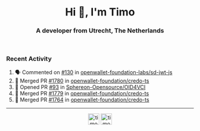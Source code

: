 <h1 align="center">Hi 👋, I'm Timo</h1>
<h3 align="center">A developer from Utrecht, The Netherlands</h3>
<br/>
<!-- https://github.com/rahuldkjain/github-profile-readme-generator --!>

<!--  <p align="left"><img src="https://github-readme-stats.vercel.app/api?username=timoglastra&show_icons=true&count_private=true&" alt="timoglastra" /></p> --!>

<!--
Github language stats
<p align="left"><img src="https://github-readme-stats.vercel.app/api/top-langs/?username=timoglastra&layout=compact" alt="timoglastra" /><p>
-->

<!-- Codestats language stats -->
<!-- <p align="left"><img src="https://codestats-readme.vercel.app/api/top-langs/?username=timoglastra&layout=compact&language_count=12" alt="timoglastra" /><p>    --!>
  
<h3>Recent Activity</h3>

<!--START_SECTION:activity-->
1. 🗣 Commented on [#130](https://github.com/openwallet-foundation-labs/sd-jwt-js/pull/130#issuecomment-1975901570) in [openwallet-foundation-labs/sd-jwt-js](https://github.com/openwallet-foundation-labs/sd-jwt-js)
2. 🎉 Merged PR [#1780](https://github.com/openwallet-foundation/credo-ts/pull/1780) in [openwallet-foundation/credo-ts](https://github.com/openwallet-foundation/credo-ts)
3. 💪 Opened PR [#93](https://github.com/Sphereon-Opensource/OID4VCI/pull/93) in [Sphereon-Opensource/OID4VCI](https://github.com/Sphereon-Opensource/OID4VCI)
4. 🎉 Merged PR [#1779](https://github.com/openwallet-foundation/credo-ts/pull/1779) in [openwallet-foundation/credo-ts](https://github.com/openwallet-foundation/credo-ts)
5. 🎉 Merged PR [#1764](https://github.com/openwallet-foundation/credo-ts/pull/1764) in [openwallet-foundation/credo-ts](https://github.com/openwallet-foundation/credo-ts)
<!--END_SECTION:activity-->

---

<p align="center">
<a href="https://twitter.com/timoglastra" target="blank"><img align="center" src="https://cdn.jsdelivr.net/npm/simple-icons@3.0.1/icons/twitter.svg" alt="timoglastra" height="30" width="30" /></a>
<a href="https://linkedin.com/in/timoglastra" target="blank"><img align="center" src="https://cdn.jsdelivr.net/npm/simple-icons@3.0.1/icons/linkedin.svg" alt="timoglastra" height="30" width="30" /></a>
</p>



